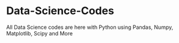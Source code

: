 # Data-Science-Codes
All Data Science codes are here with Python using Pandas, Numpy, Matplotlib, Scipy and More
